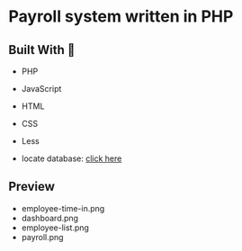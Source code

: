 # Payroll system written in PHP

## Built With :wrench:
* PHP
* JavaScript
* HTML
* CSS
* Less

* locate database: [click here](db/apsystem.sql)

## Preview
* employee-time-in.png
* dashboard.png
* employee-list.png
* payroll.png


